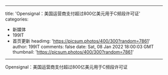 
---
title: 'Opensignal：美国运营商支付超过800亿美元用于C频段许可证'
categories: 
 - 新媒体
 - 199IT
 - 首页更新
headimg: 'https://picsum.photos/400/300?random=7861'
author: 199IT
comments: false
date: Sat, 08 Jan 2022 18:00:03 GMT
thumbnail: 'https://picsum.photos/400/300?random=7861'
---

<div>   
Opensignal：美国运营商支付超过800亿美元用于C频段许可证  
</div>
            